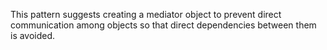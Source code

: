 This pattern suggests creating a mediator object to prevent direct communication among objects so that direct dependencies between them is avoided.
